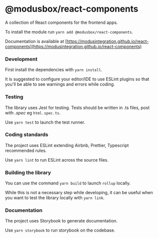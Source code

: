 # @modusbox/react-components

A collection of React components for the frontend apps.

To install the module run `yarn add @modusbox/react-components`.

Documentation is available at [https://modusintegration.github.io/react-components](https://modusintegration.github.io/react-components)

### Development

First install the dependencies with `yarn install`.

It is suggested to configure your editor/IDE to use ESLint plugins so that you'll be able to see warnings and errors while coding.

### Testing

The library uses Jest for testing. Tests should be written in .ts files, post with _.spec_ eg `html.spec.ts`.

Use `yarn test` to launch the test runner.

### Coding standards

The project uses ESLint extending Airbnb, Prettier, Typescript recommended rules.

Use `yarn lint` to run ESLint across the source files.


### Building the library

You can use the command `yarn build` to launch `rollup` locally. 

While this is not a necessary step while developing, it can be useful when you want to test the library locally with `yarn link`.

### Documentation

The project uses Storybook to generate documentation.

Use `yarn storybook` to run storybook on the codebase.






